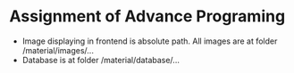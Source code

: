 # Assignment of Advance Programing

* Image displaying in frontend is absolute path. All images are at folder /material/images/...
* Database is at folder /material/database/...